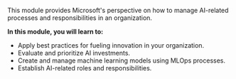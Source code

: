 This module provides Microsoft's perspective on how to manage AI-related processes and responsibilities in an organization. 

**In this module, you will learn to:**

* Apply best practices for fueling innovation in your organization.
* Evaluate and prioritize AI investments.
* Create and manage machine learning models using MLOps processes.
* Establish AI-related roles and responsibilities.
